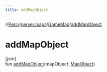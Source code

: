 ```yaml
---
title: addMapObject
---
```

//[Perry](../../../index.html)/[server.maps](../index.html)/[GameMap](index.html)/[addMapObject](add-map-object.html)



# addMapObject



[jvm]\
fun [addMapObject](add-map-object.html)(mapObject: [MapObject](../-map-object/index.html))




